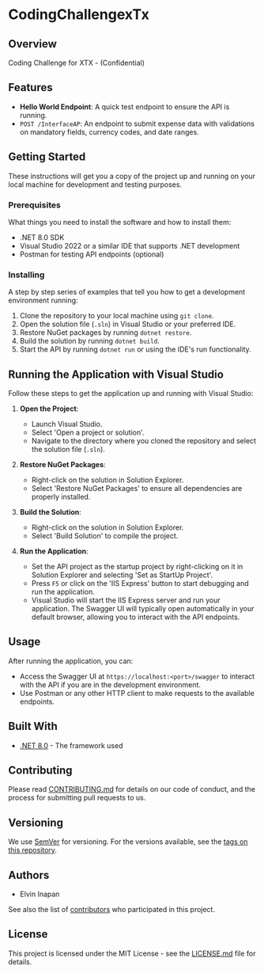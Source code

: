 # CodingChallengexTx

## Overview

Coding Challenge for XTX - (Confidential)

## Features

- **Hello World Endpoint**: A quick test endpoint to ensure the API is running.
- `POST /InterfaceAP`: An endpoint to submit expense data with validations on mandatory fields, currency codes, and date ranges.

## Getting Started

These instructions will get you a copy of the project up and running on your local machine for development and testing purposes.

### Prerequisites

What things you need to install the software and how to install them:

- .NET 8.0 SDK
- Visual Studio 2022 or a similar IDE that supports .NET development
- Postman for testing API endpoints (optional)

### Installing

A step by step series of examples that tell you how to get a development environment running:

1. Clone the repository to your local machine using `git clone`.
2. Open the solution file (`.sln`) in Visual Studio or your preferred IDE.
3. Restore NuGet packages by running `dotnet restore`.
4. Build the solution by running `dotnet build`.
5. Start the API by running `dotnet run` or using the IDE's run functionality.

## Running the Application with Visual Studio

Follow these steps to get the application up and running with Visual Studio:

1. **Open the Project**:
   - Launch Visual Studio.
   - Select 'Open a project or solution'.
   - Navigate to the directory where you cloned the repository and select the solution file (`.sln`).

2. **Restore NuGet Packages**:
   - Right-click on the solution in Solution Explorer.
   - Select 'Restore NuGet Packages' to ensure all dependencies are properly installed.

3. **Build the Solution**:
   - Right-click on the solution in Solution Explorer.
   - Select 'Build Solution' to compile the project.

4. **Run the Application**:
   - Set the API project as the startup project by right-clicking on it in Solution Explorer and selecting 'Set as StartUp Project'.
   - Press `F5` or click on the 'IIS Express' button to start debugging and run the application.
   - Visual Studio will start the IIS Express server and run your application. The Swagger UI will typically open automatically in your default browser, allowing you to interact with the API endpoints.

## Usage

After running the application, you can:

- Access the Swagger UI at `https://localhost:<port>/swagger` to interact with the API if you are in the development environment.
- Use Postman or any other HTTP client to make requests to the available endpoints.

## Built With

- [.NET 8.0](https://dotnet.microsoft.com/) - The framework used

## Contributing

Please read [CONTRIBUTING.md](/CONTRIBUTING.md) for details on our code of conduct, and the process for submitting pull requests to us.

## Versioning

We use [SemVer](http://semver.org/) for versioning. For the versions available, see the [tags on this repository](/tags).

## Authors

- Elvin Inapan

See also the list of [contributors](https://github.com/your_project/contributors) who participated in this project.

## License

This project is licensed under the MIT License - see the [LICENSE.md](LICENSE.md) file for details.

